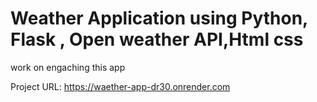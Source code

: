 # Weather Application using Python, Flask , Open weather API,Html css 

work on engaching this app

Project URL:  https://waether-app-dr30.onrender.com


